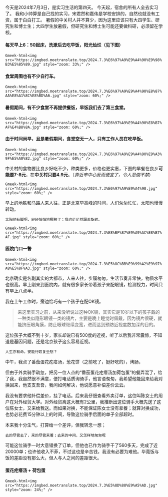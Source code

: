 今天是2024年7月3日，是实习生活的第四天。
今天起，宿舍的所有人全去实习了。
我和小帅算是自己找的实习，宋君然和嘉伟是学校安排的，自然也就没有工资，属于白白打工。
暑假的中关村人并不算少，因为这里应该只有大四学生、研究生和博士生；大四学生放暑假，但研究生和博士生可能还要做科研，必须留在学校。
#### 每天早上6：50起床，洗漱后去吃早饭，阳光灿烂（见下图）


`Gmeek-html<img src="https://imgbed.moetranslate.top/2024.7.3%E6%97%A9%E9%A4%90%E9%98%B3%E5%85%89.jpg" style="zoom: 33%;" />`


#### 食堂周围也有不少自行车。



`Gmeek-html<img src="https://imgbed.moetranslate.top/2024.7.3%E6%97%A9%E9%A4%90%E8%87%AA%E8%A1%8C%E8%BD%A6.jpg" style="zoom: 60%;" />`

#### 暑假期间，有不少食堂不再提供餐饭，早饭我们去了第三食堂。


`Gmeek-html<img src="https://imgbed.moetranslate.top/2024.7.3%E6%97%A9%E9%A4%90%E8%B7%AF%E4%B8%8A.jpg" style="zoom: 60%;" />`


#### 由于时间尚早，且是暑假期间，食堂空无一人，只有工作人员在吃早饭。


`Gmeek-html<img src="https://imgbed.moetranslate.top/2024.7.3%E6%97%A9%E9%A4%90%E9%A3%9F%E5%A0%82.jpg" style="zoom: 60%;" />`

中关村的食物要比良乡好吃不少，种类更多，价格也更实惠，下图的早餐在良乡**可能要7-8元**，在**中关村只要4.9元**。（*靠近市中心反而便宜了，令人忍俊不禁*）

`Gmeek-html<img src="https://imgbed.moetranslate.top/2024.7.3%E6%97%A9%E9%A4%90.jpg" style="zoom: 60%;" />`

早上的地铁和马路人来人往，正是北京早高峰的时间，人们匆匆忙忙，太阳也慢慢转动。

```shell
太阳他有脚啊，轻轻悄悄地挪移了；我也茫茫然跟着旋转。
```

`Gmeek-html<img src="https://imgbed.moetranslate.top/2024.7.3%E8%BF%87%E9%A9%AC%E8%B7%AF.jpg" style="zoom: 60%;" />`

#### 医院门口一瞥

`Gmeek-html<img src="https://imgbed.moetranslate.top/2024.7.3%E5%8C%BB%E9%99%A2%E9%97%A8%E5%8F%A3.jpg" style="zoom: 60%;" />`

北京确实是名副其实的大都市，人来人往，步履匆匆，生活节奏非常快，物质水平也很高。早上刚来到医院内，就有很多家长带着孩子来配眼镜，检测视力，时间只有早上八点半。

我在上午工作时，旁边恰巧有一个孩子在配OK镜。

> 来这里实习之前，从来没听说过这种OK镜，其实它是10岁以下的孩子戴的一种类似隐形眼镜一类的镜片，主要是晚上睡觉时佩戴，因为镜片很硬，就能挤压眼角膜，防止眼球继续变宽，进而达到预防近视度数加深的目的。

这位孩子大概不到十岁，家长却说已有500度的近视，听了以后我非常震惊，不知道是基因问题，还是北京孩子这么容易近视。

```shell
人生亦有命，安能行叹复坐愁？
```

中午，我点了番茄蛋花疙瘩汤，葱花饼（之前吃了，挺好吃的），烤肠，

但由于外卖骑手疏忽，把另一位人点的“番茄蛋花疙瘩汤加荷包蛋”的餐弄混了，给了我，我自然很不满意，便打电话质询骑手，他言语匆匆，我希望他能回来给我对换回来，他支支吾吾，我问如何解决，他说愿意补偿差价云云。

我没有要求他补偿差价，挂了电话。后来我仔细查看外卖订单，这位叫陈女士的用户在对外经贸大学。对外经贸离这大概有2公里，我推断出这位骑手大概先送了这位陈女士，又来给我送。而如果对换，不能保证陈女士没有拿餐；就算对换成功，也势必花费15分钟以上的时间，导致这位骑手后面的单子全部超时。

本来我十分生气，打算给一个差评，但我转念一想；

```shell
去的尽管去了，来的尽管来着；去来的中间，又怎样地匆匆呢
```

可能这位骑手一时大意错换了订单，但他也已作为骑手干了560多天，完成了近20000单；也许他收入不菲，不过这也是辛苦钱，我没有必要为难他。毕竟饭与饭的差距没有那么大，但人与人之间的差距很大。

#### 蛋花疙瘩汤 + 荷包蛋
`Gmeek-html<img src="https://imgbed.moetranslate.top/2024.7.3%E5%8D%88%E9%A5%AD.jpg" style="zoom: 24%;" />`

